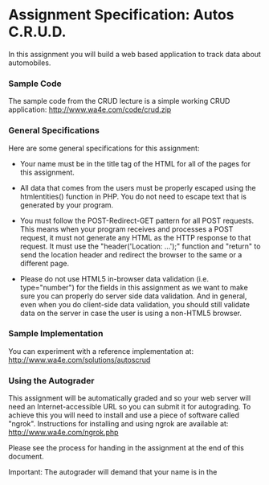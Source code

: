 # Assignment Specification: Autos C.R.U.D.

In this assignment you will build a web based application to track data about automobiles. 

### Sample Code
The sample code from the CRUD lecture is a simple working CRUD application: http://www.wa4e.com/code/crud.zip

### General Specifications
Here are some general specifications for this assignment:

 - Your name must be in the title tag of the HTML for all of the pages for this assignment.

 - All data that comes from the users must be properly escaped using the htmlentities() function in PHP. You do not need to escape text that is generated by your program.

 - You must follow the POST-Redirect-GET pattern for all POST requests. This means when your program receives and processes a POST request, it must not generate any HTML as the HTTP response to that request. It must use the "header('Location: ...');" function and "return" to send the location header and redirect the browser to the same or a different page.

 - Please do not use HTML5 in-browser data validation (i.e. type="number") for the fields in this assignment as we want to make sure you can properly do server side data validation. And in general, even when you do client-side data validation, you should still validate data on the server in case the user is using a non-HTML5 browser.

### Sample Implementation
You can experiment with a reference implementation at: http://www.wa4e.com/solutions/autoscrud

### Using the Autograder
This assignment will be automatically graded and so your web server will need an Internet-accessible URL so you can submit it for autograding. To achieve this you will need to install and use a piece of software called "ngrok". Instructions for installing and using ngrok are available at: http://www.wa4e.com/ngrok.php

Please see the process for handing in the assignment at the end of this document.

Important: The autograder will demand that your name is in the <title> tag in the head of your document. If the autograder does not find your name, it will run all the tests but will not treat the grade as official.

### Creating Automobile table
You can reuse or adapt a table from a previous assignment. This assignment will need a table as follows:
```
    
CREATE TABLE autos (
  autos_id INTEGER NOT NULL KEY AUTO_INCREMENT,
  make VARCHAR(255),
  model VARCHAR(255),
  year INTEGER,
  mileage INTEGER
) ENGINE=InnoDB DEFAULT CHARSET=utf8;

  ```
Protecting the add.php and edit.php
In order to protect the database from being modified without the user properly logging in, the add.php and edit.php must first check the session to see if the user's name is set and if the user's name is not set in the session the they must stop immediately using the PHP die() function:
```
     die("ACCESS DENIED");
```
To test, navigate to add.php manually without logging in - it should fail with "ACCESS DENIED".

### Log in
If the user is not logged in, they will be presented a screen with a welcome and a link to login.php - they should not see the table of data.
  
  ![](https://d3c33hcgiwev3.cloudfront.net/imageAssetProxy.v1/Q9PvubQiEees5QofbDYJWg_1e6e1964f372b670f6a1abb5f0ec253f_Screen-Shot-2017-10-18-at-12.34.35-PM.png?expiry=1643241600000&hmac=w1MVieCEm855Yj9UPEzxMM4hWHsGWcMKuz_fQOgevUQ)
  
  The autograder will log in to your program with the following account and password:
```
     Account: umsi@umich.edu

     Password: php123
```
The login screen needs to have some error checking on its input data. If either the name or the password field is blank, you should display a message of the form:
```
     User name and password are required
```
If the password is non-blank and incorrect, you should put up a message of the form:
```
     Incorrect password
```
Note: Please name your form fields in login.php exactly as follows for autograding:
```
    
User Name <input type="text" name="email"><br/>
Password <input type="text" name="pass"><br/>

```
### Automobile Database Main List
Once the user is logged in, they should should be redirected to index.php where they will be shown see a list of the automobiles in the database in a table similar to the following:
  
![](https://d3c33hcgiwev3.cloudfront.net/imageAssetProxy.v1/J8AFVbQjEeeCYRJSuVvCkA_529db1183f338e2aabc376a70d6d21fc_Screen-Shot-2017-10-18-at-12.37.54-PM.png?expiry=1643241600000&hmac=FhVOLattGDJwFhRCb7YaHtyAUsrrUjme1tlNFTXNRdk)

If there are no rows in the table, do not print out the table, but simply print out "No rows found".

There should also be options to Add a New Entry and Log Out presented after the table.

If the Logout link is pressed the user should be sent to the logout.php page which clears session variables and redirects back to index.php.

### Adding New Records
When the user asks to add a new record, they should be presented with a screen that allows them to append a new automobile. Each automobile will have the following fields:

 - Make

 - Model

 - Year - must be an integer - use is_numeric() to validate

 - Mileage - must be an integer - use is_numeric() to validate

Important: Make sure to name the fields in your forms using the lower case version of the field names so that the autograder can work:
```
    
  <input type="text" name="make">
  
  ```
When processing an incoming POST, data must be validated. All fields are required, if there is a missing (i.e. blank) field, issue a message like:
```
     All fields are required
```
If the user enters a non-numeric field, you should issue a message like:
```
     Year must be an integer
```
If there are any errors on the input, do not add the record to the stored data. Redirect the user back to the add.php script and display the error message "flash style".
  
```
    
if ( ... at least one of the fields is empty ... ) {
  $_SESSION['error'] = "All fields are required";
  header("Location: add.php");
  return;
}

...

if ( isset($_SESSION['error']) ) {
  echo('<p style="color: red;">'.htmlentities($_SESSION['error'])."</p>\n");
  unset($_SESSION['error']);
}
  
  ```
  
  Note that only one of the error messages need to come out regardless of how many errors the user makes in their input data. Once you detect one error in the input data, you can stop checking for further errors.

If the data validates and the add is successful, redirect to index.php with a successful flash message:
```
     Record added
```
### Editing Records and Validation Errors
When you edit a record, the prior data must be shown and properly escaped. All of the data validation must be performed on the edit data as required in the add.php. Make sure to include the "id" parameter (you may name this variable differently) on the redirect statement in the edit.php when an error is detected:
  ```
    
if ( ... a field is missing ... ) {
  $_SESSION['error'] = "All fields are required";
  header("Location: edit.php?autos_id=".$_REQUEST['id']);
  return;
}
  
  ```

  If the data validates and the edit is successful, redirect to index.php with a successful flash message:
``
     Record edited
``
### Deleting Records
When the user selects the "Delete" link from the list of Automobiles you should put up a form with "Delete" and "Cancel" options.

If the "Delete" button is pressed, the record is deleted and the user is redirected to index.php with a success message:
``
   Record deleted
``
### Submitting Your Assignment
This assignment will be autograded by a link that you will be provided with in the LMS system. When you launch the autograder, it will prompt for a web-accessible URL where it can access your web application. Since your application is running on localhost, you will need the Ngrok application installed.

